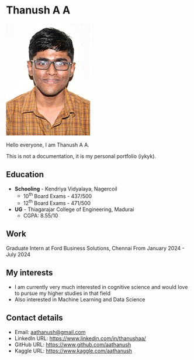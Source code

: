 # Thanush A A
![](images/college_photo.jpg)

Hello everyone, I am Thanush A A.

This is not a documentation, it is my personal portfolio (iykyk).


## Education
- **Schooling** - Kendriya Vidyalaya, Nagercoil
    - 10<sup>th</sup> Board Exams - 437/500
    - 12<sup>th</sup> Board Exams - 471/500 
- **UG** - Thiagarajar College of Engineering, Madurai
    - CGPA: 8.55/10

## Work

Graduate Intern at Ford Business Solutions, Chennai
From January 2024 - July 2024

## My interests

- I am currently very much interested in cognitive science and would love to pursue my higher studies in that field
- Also interested in Machine Learning and Data Science

## Contact details

- Email: <a href="mailto:aathanush@gmail.com">aathanush@gmail.com</a>
- LinkedIn URL: <a href="https://www.linkedin.com/in/thanushaa/">https://www.linkedin.com/in/thanushaa/</a>
- GitHub URL: <a href="https://www.github.com/aathanush">https://www.github.com/aathanush</a>
- Kaggle URL: <a href="https://www.kaggle.com/aathanush">https://www.kaggle.com/aathanush</a>
